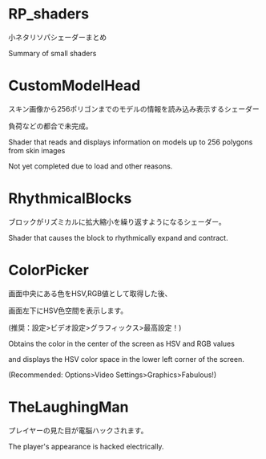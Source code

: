 # RP_shaders
小ネタリソパシェーダーまとめ

Summary of small shaders

# CustomModelHead
スキン画像から256ポリゴンまでのモデルの情報を読み込み表示するシェーダー

負荷などの都合で未完成。

Shader that reads and displays information on models up to 256 polygons from skin images

Not yet completed due to load and other reasons.

# RhythmicalBlocks
ブロックがリズミカルに拡大縮小を繰り返すようになるシェーダー。

Shader that causes the block to rhythmically expand and contract.

# ColorPicker
画面中央にある色をHSV,RGB値として取得した後、

画面左下にHSV色空間を表示します。

(推奨：設定>ビデオ設定>グラフィックス>最高設定！)

Obtains the color in the center of the screen as HSV and RGB values

and displays the HSV color space in the lower left corner of the screen.

(Recommended: Options>Video Settings>Graphics>Fabulous!)

# TheLaughingMan
プレイヤーの見た目が電脳ハックされます。

The player's appearance is hacked electrically.
